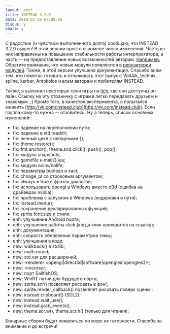 ```yaml
---
layout: post
title: INSTEAD 3.2.0
date: 2018-02-10 07:00:00
disqus: y
share: y
---
```

С радостью (и чувством выполненного долга) сообщаю, что INSTEAD 3.2.0 вышел! В этой версии
просто огромное число изменений. Часть из них направлены на повышение стабильности работы интерпретатора,
а часть -- на предоставление новых возможностей авторам. [Например.](https://twitter.com/peter_ru/status/960238138059784193)
Обратите внимание, что новые модули появляются в [репозитории модулей](https://github.com/instead-hub/stead3-modules).
Также, в этой версии улучшена документация. Спасибо всем тем, кто помогал готовить и отлаживать этот выпуск: Wol4ik, 
technix, spline, kerber, Antokolos и всем авторам и любителям INSTEAD.

Также, я выложил некоторые свои игры на [itch](http://instead.itch.io), где они доступны он-лайн. Ссылку на эту страничку
с играми легко передавать друзьям и знакомым. ;) Кроме того, в качестве эксперимента, я попытался оживить [http://vk.com/instead.club](http://vk.com/instead.club).
Если группа кому-то нужна -- отзовитесь. Ну а теперь, список основных изменений:

  * fix: падение на переполнении пути;
  * fix: падение в std.readdir;
  * fix: вечный цикл с непарными {};
  * fix: theme.restore();
  * fix: fmt.anchor(), theme.snd.click(), push(), pop();
  * fix: модуль snapshots;
  * fix: gamefile и main3.lua;
  * fix: модули noinv/nolife;
  * fix: параметры boolean и xact;
  * fix: chnage_pl со строковым аргументом;
  * fix: always = true в фразах диалогов;
  * fix: использовать opengl в Windows вместо d3d (ошибка на драйверах nvidia);
  * fix: проблемы с запуском в Windows (кодировки и пути);
  * fix: instead.menu();
  * fix: сохранение декларированных функций;
  * fix: sprite font:size и стили;
  * enh: улучшение Android порта;
  * enh: улучшение работы click (когда клик приходится на ссылку);
  * enh: документация;
  * enh: скорость обновления параметров темы;
  * enh: улучшения в коде;
  * new: walkback() в stdlib;
  * new: math.round;
  * new: std.var для расширений;
  * new: -renderer <opengl|direct3d|software|opengles|opengles2>;
  * new: -nocursor;
  * new: порт SailfishOS;
  * new: WinRT патчи для будущего порта;
  * new: sprite.scr() позволяет рисовать в фон!;
  * new: sprite.render_callback() позволяет рисовать поверх сцены!;
  * new: instead.clipboard() (SDL2);
  * new: instead.wait_use();
  * new: instead.grab_events();
  * new: theme.scr.w(), theme.scr.h() (только для чтения);

Бинарные сборки будут появляться по мере их готовности. Спасибо за внимание и до встречи!
